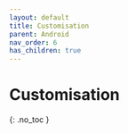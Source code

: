 ```yaml
---
layout: default
title: Customisation
parent: Android
nav_order: 6
has_children: true
---
```


# Customisation

{: .no_toc }

<!-- Data can be retrieved from the CarTrawlerSDK outside of the Standalone and In Path flows using our APIs.  -->
